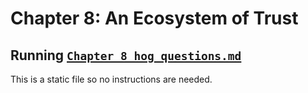 # Chapter 8: An Ecosystem of Trust

## Running [`Chapter_8_hog_questions.md`](Chapter_8_hog_questions.md)

This is a static file so no instructions are needed.